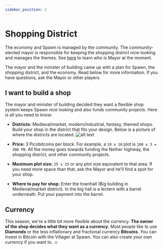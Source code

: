 ```yaml
---
sidebar_position: 2
---
```


# Shopping District

The economy and Spawn is managed by the community. The community-elected mayor is responsible for keeping the shopping district nice-looking and manages the themes. See [here](./season2.md) to learn who is Mayor at the moment. 

The mayor and the minister of building came up with a plan for Spawn, the shopping district, and the economy. Read below for more information. If you have questions, ask the Mayor or other players.

## I want to build a shop

The mayor and minister of building decided they want a flexible shop system keeps Spawn nice looking and also funds community projects. Here is all you need to know:

- **Districts:** Medieval/market, modern/industrial, fantasy, themed shops. Build your shop in the district that fits your design. Below is a picture of where the districts are located.
    ![alt text](/img/season2/shopping_districts.png)
- **Price:** 3 Picobitcoins per block. For example, a `10 x 10` plot is `100 x 3 = 300 PB`. All the money goes towards funding the Nether highway, the shopping district, and other community projects.

- **Maximum plot size:** `25 x 25` or any plot size equivalent to that area. If you need more space than that, ask the Mayor and he'll find a spot for your shop.

- **Where to pay for shop:** Enter the townhall (Big building in Medieval/market district). In the big hall is a lectern with a barrel underneath. Put your payment into the barrel.

## Currency

This season, we're a little bit more flexible about the currency. **The owner of the shop decides what they want as a currency.** Most people like to use **Diamonds** or the less inflationary and fractional currency **Bitcoins**. You can invest in Bitcoin with the Villager at Spawn. You can also create your own currency if you want to. ☺️
